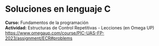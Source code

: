 # Soluciones en lenguaje C

**Curso:** Fundamentos de la programación\
**Actividad:** Estructuras de Control Repetitivas - Lecciones (en Omega UP)\
<https://www.omegaup.com/course/PIC-UAS-FP-2023/assignment/ECR#problems>
